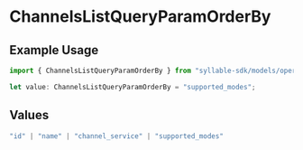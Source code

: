 # ChannelsListQueryParamOrderBy

## Example Usage

```typescript
import { ChannelsListQueryParamOrderBy } from "syllable-sdk/models/operations";

let value: ChannelsListQueryParamOrderBy = "supported_modes";
```

## Values

```typescript
"id" | "name" | "channel_service" | "supported_modes"
```